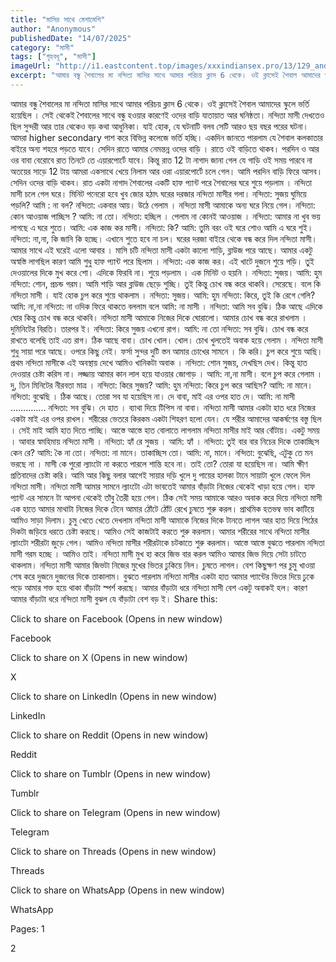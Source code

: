 ```yaml
---
title: "মাসির সাথে মেশামেশি"
author: "Anonymous"
publishedDate: "14/07/2025"
category: "মাসী"
tags: ["গৃহবধূ", "মাসী"]
imageUrl: "http://i1.eastcontent.top/images/xxxindiansex.pro/13/129_and.jpg"
excerpt: "আমার বন্ধু শৈবালের মা নন্দিতা মাসির সাথে আমার পরিচয় ক্লাস 6 থেকে। ওই ক্লাসেই শৈবাল আমাদের স্কুলে ভর্তি হয়েছিল । সেই থেকেই শৈবালের সাথে বন্ধু হওয়ার কারণেই ওদের বাড়ি যাতায়াত আর ঘনিষ্ঠতা। নন্দিতা মা..."
---
```


আমার বন্ধু শৈবালের মা নন্দিতা মাসির সাথে আমার পরিচয় ক্লাস 6 থেকে। ওই ক্লাসেই শৈবাল আমাদের স্কুলে ভর্তি হয়েছিল । সেই থেকেই শৈবালের সাথে বন্ধু হওয়ার কারণেই ওদের বাড়ি যাতায়াত আর ঘনিষ্ঠতা।
নন্দিতা মাসী দেখতেও ছিল সুন্দরী আর তার থেকেও বড় কথা আধুনিকা।
যাই হোক, যে ঘটনাটি বলব সেটি আরও ছয় বছর পরের ঘটনা।
আমরা higher secondary পাশ করে বিভিন্ন কলেজে ভর্তি হচ্ছি। একদিন জানতে পারলাম যে শৈবাল কলকাতার বাইরে অন্য শহরে পড়তে যাবে। সেদিন রাতে আমার নেমন্তন্ন ওদের বাড়ি । রাতে ওই বাড়িতে থাকব। পরদিন ও আর ওর বাবা বেরোবে রাত তিনটে তে এয়ারপোর্টে যাবে। কিন্তু রাত 12 টা নাগাদ জানা গেল যে গাড়ি ওই সময় পারবে না অতয়ের সাড়ে 12 টায় আমরা একসাথে খেয়ে নিলাম আর ওরা এয়ারপোর্টে চলে গেল।
আমি পরদিন বাড়ি ফিরে আসব। সেদিন ওদের বাড়ি থাকব।
রাত একটা নাগাদ শৈবালের একটি হাফ প্যান্ট পরে শৈবালের ঘরে শুয়ে পড়লাম । নন্দিতা মাসী চলে গেল ঘরে। মিনিট পনেরো হবে খুব জোর হঠাৎ ঘরের দরজার নন্দিতা মাসীর গলা।
নন্দিতা: সুজয় ঘুমিয়ে পড়লি?
আমি : না বল?
নন্দিতা: একবার আয়।
উঠে গেলাম ।
নন্দিতা মাসী আমাকে অন্য ঘরে নিয়ে গেল।
নন্দিতা: কোন আওয়াজ পাচ্ছিস ?
আমি: না তো।
নন্দিতা: হচ্ছিল ।
পেলাম না কোনই আওয়াজ ।
নন্দিতা: আমার না খুব ভয় লাগছে এ ঘরে শুতে।
আমি: এক কাজ কর মাসী।
নন্দিতা: কি?
আমি: তুমি বরং ওই ঘরে শোও আমি এ ঘরে শুই।
নন্দিতা: না,না, কি জানি কি হচ্ছে। এখানে শুতে হবে না চল।
ঘরের দরজা বাইরে থেকে বন্ধ করে দিল নন্দিতা মাসী।
আমার সাথে এই ঘরেই এলো আবার । 
মাসি চটি
নন্দিতা মাসী একটা কালো শাড়ি, ব্লাউজ পরে আছে। আমার একটু অস্বস্তি লাগছিল কারণ আমি শুধু হাফ প্যান্ট পরে ছিলাম ।
নন্দিতা: এক কাজ কর। এই খাটে দুজনে শুয়ে পড়ি। তুই দেওয়ালের দিকে মুখ করে শো। এদিকে ফিরবি না।
শুয়ে পড়লাম ।
এক মিনিট ও হয়নি ।
নন্দিতা: সুজয়।
আমি: হুম
নন্দিতা: শোন, প্রচন্ড গরম। আমি শাড়ি আর ব্লাউজ ছেড়ে শুচ্ছি। তুই কিন্তু চোখ বন্ধ করে থাকবি।
সেরেছে। বলে কি নন্দিতা মাসী । যাই হোক চুপ করে শুয়ে থাকলাম ।
নন্দিতা: সুজয়।
আমি: হুম
নন্দিতা: কিরে, তুই কি রেগে গেলি?
আমি: না,না
নন্দিতা: না ওদিক ফিরে থাকতে বললাম বলে
আমি: না মাসী ।
নন্দিতা: আমি সব বুঝি। ঠিক আছে এদিকে ঘোর কিন্তু চোখ বন্ধ করে থাকবি।
নন্দিতা মাসী আমাকে নিজের দিকে ঘোরালো। আমার চোখ বন্ধ করে রাখলাম ।
দুমিনিটের বিরতি। তারপর ই।
নন্দিতা: কিরে সুজয় এখনো রাগ।
আমি: না তো
নন্দিতা: সব বুঝি। চোখ বন্ধ করে রাখতে বলেছি তাই এত রাগ। ঠিক আছে বাবা। চোখ খোল। খোল।
চোখ খুলতেই অবাক হয়ে গেলাম । নন্দিতা মাসী শুধু সায়া পরে আছে। ওপরে কিছু নেই। ফর্সা সুন্দর দুটি স্তন আমার চোখের সামনে ।
কি করি। চুপ করে শুয়ে আছি। প্রথম নন্দিতা মাসীকে এই অবস্থায় দেখে আমিও খানিকটা অবাক ।
নন্দিতা: শোন সুজয়, দেখছিস দেখ। কিন্তু হাত দেওয়ার চেষ্টা করিস না।
লজ্জায় আমার কান লাল হয়ে যাওয়ার জোগাড় ।
আমি: না,না মাসী।
বলে চুপ করে গেলাম ।
দু, তিন মিনিটের নীরবতা মাত্র ।
নন্দিতা: কিরে সুজয়?
আমি: হুম
নন্দিতা: কিরে চুপ করে আছিস?
আমি: না মানে।
নন্দিতা: বুঝেছি । ঠিক আছে। তোরা সব যা হয়েছিস না। দে বাবা, মাই এর ওপর হাত দে।
আমি: না মাসী …………..
নন্দিতা: সব বুঝি। দে হাত । ব্যাথা দিয়ে টিপিস না বাবা।
নন্দিতা মাসী আমার একটা হাত ধরে নিজের একটা মাই এর ওপর রাখল।
শরীরের ভেতরে কিরকম একটা শিহরণ হলো যেন।
যে শরীর আমাদের আকর্ষণের বস্তু ছিল । সেই মাই আমি হাত দিতে পাচ্ছি। আস্তে আস্তে হাত বোলাতে লাগলাম নন্দিতা মাসীর মাই আর বোঁটায়।
একটু সময় । আবার স্বমহিমায় নন্দিতা মাসী ।
নন্দিতা: হ্যাঁ রে সুজয় ।
আমি: হ্যাঁ ।
নন্দিতা: তুই বার বার নিচের দিকে তাকাচ্ছিস কেন রে?
আমি: কৈ না তো।
নন্দিতা: না মানে। তাকাচ্ছিস তো।
আমি: না, মানে।
নন্দিতা: বুঝেছি, এটুকু তে মন ভরছে না । মাসী কে পুরো ল্যাংটো না করতে পারলে শান্তি হবে না। তাই তো? তোরা যা হয়েছিস না।
আমি ক্ষীণ প্রতিবাদের চেষ্টা করি।
আমি আর কিছু বলার আগেই সায়ার দড়ি খুলে দু পায়ের হালকা টানে সায়াটা খুলে ফেলে দিল নন্দিতা মাসী।
নন্দিতা মাসী আমার সামনে ল্যাংটো এটা ভাবতেই আমার বাঁড়াটা নিজের থেকেই খাড়া হয়ে গেল। হাফ প্যান্ট এর সামনে টা আপনা থেকেই তাঁবু তৈরী হয়ে গেল।
ঠিক সেই সময় আমাকে আরও অবাক করে দিয়ে নন্দিতা মাসী এক হাতে আমার মাথাটা নিজের দিকে টেনে আমার ঠোঁটে ঠোঁট রেখে চুষতে শুরু করল। প্রাথমিক হতভম্ব ভাব কাটিয়ে আমিও সাড়া দিলাম।
চুমু খেতে খেতে দেখলাম নন্দিতা মাসী আমাকে নিজের দিকে টানতে লাগল আর হাত দিয়ে পিঠের দিকটা জড়িয়ে ধরতে চেষ্টা করছে। আমিও সেই কাজটাই করতে শুরু করলাম। আমার শরীরের সাথে নন্দিতা মাসীর ল্যাংটো শরীরটা জুড়ে গেল। আমিও নন্দিতা মাসীর শরীরটাকে চটকাতে শুরু করলাম।
আস্তে আস্তে বুঝতে পারলাম নন্দিতা মাসী গরম হচ্ছে । আমিও তাই। নন্দিতা মাসী মুখ হা করে জিভ বার করল আমিও আমার জিভ দিয়ে সেটা চাটতে থাকলাম। নন্দিতা মাসী আমার জিভটা নিজের মুখের ভিতর ঢুকিয়ে নিল। চুষতে লাগল। বেশ কিছুক্ষণ পর চুমু খাওয়া শেষ করে দুজনে দুজনের দিকে তাকালাম। বুঝতে পারলাম নন্দিতা মাসীর একটা হাত আমার প্যান্টের ভিতর দিয়ে ঢুকে পড়ে আমার শক্ত হয়ে থাকা বাঁড়াটা স্পর্শ করছে।
আমার বাঁড়াটা ধরে নন্দিতা মাসী বেশ একটু অবাকই হল। কারণ আমার বাঁড়াটা ধরে নন্দিতা মাসী বুঝল যে বাঁড়াটা বেশ বড় ই।
Share this:


Click to share on Facebook (Opens in new window)


Facebook




Click to share on X (Opens in new window)


X




Click to share on LinkedIn (Opens in new window)


LinkedIn




Click to share on Reddit (Opens in new window)


Reddit




Click to share on Tumblr (Opens in new window)


Tumblr




Click to share on Telegram (Opens in new window)


Telegram




Click to share on Threads (Opens in new window)


Threads




Click to share on WhatsApp (Opens in new window)


WhatsApp


Pages: 
1
 
2
